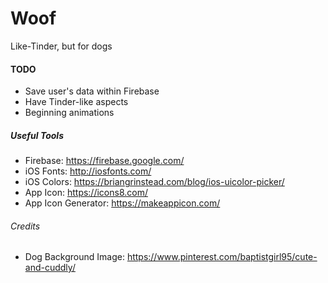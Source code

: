 # Woof
Like-Tinder, but for dogs

#### TODO
- Save user's data within Firebase
- Have Tinder-like aspects
- Beginning animations

##### Useful Tools
- Firebase: https://firebase.google.com/
- iOS Fonts: http://iosfonts.com/
- iOS Colors: https://briangrinstead.com/blog/ios-uicolor-picker/
- App Icon: https://icons8.com/
- App Icon Generator: https://makeappicon.com/

###### Credits
- Dog Background Image: https://www.pinterest.com/baptistgirl95/cute-and-cuddly/

